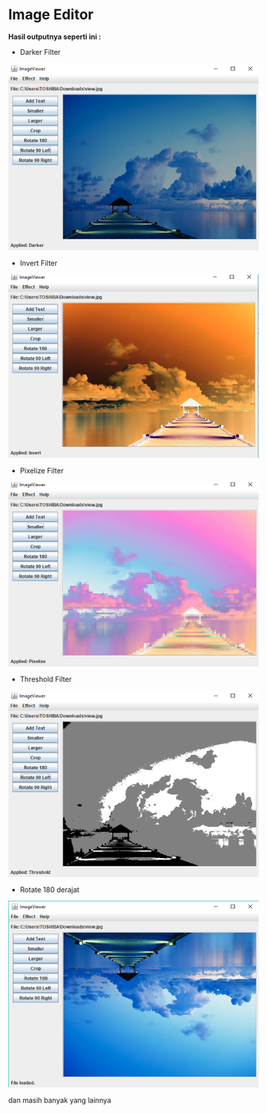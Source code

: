 # Image Editor

<b> Hasil outputnya seperti ini :</b>

* Darker Filter

![Gambar](/Image/darker.PNG)

* Invert Filter

![Gambar](/Image/invert.PNG)

* Pixelize Filter

![Gambar](/Image/pixelize.PNG)

* Threshold Filter

![Gambar](/Image/threshold.PNG)

* Rotate 180 derajat

![Gambar](/Image/6.PNG)

dan masih banyak yang lainnya
